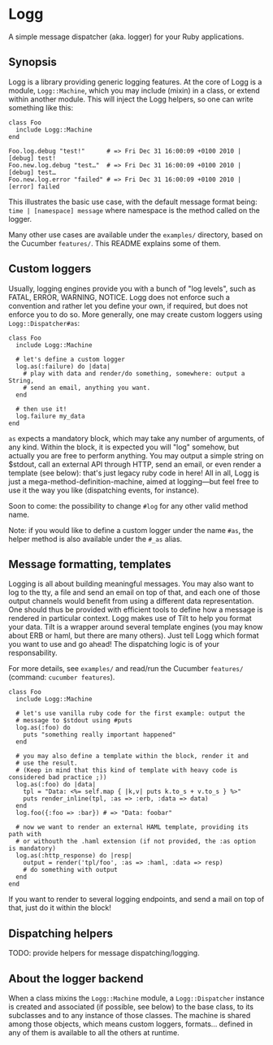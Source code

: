 # Logg

A simple message dispatcher (aka. logger) for your Ruby applications.

## Synopsis

Logg is a library providing generic logging features. At the core of Logg is a module, `Logg::Machine`, which you may include (mixin) in a class, or extend within another module. This will inject the Logg helpers, so one can write something like this:

    class Foo
      include Logg::Machine
    end

    Foo.log.debug "test!"      # => Fri Dec 31 16:00:09 +0100 2010 | [debug] test!
    Foo.new.log.debug "test…"  # => Fri Dec 31 16:00:09 +0100 2010 | [debug] test…
    Foo.new.log.error "failed" # => Fri Dec 31 16:00:09 +0100 2010 | [error] failed

This illustrates the basic use case, with the default message format being: `time | [namespace] message` where namespace is the method called on the logger.

Many other use cases are available under the `examples/` directory, based on the Cucumber `features/`. This README explains some of them.

## Custom loggers

Usually, logging engines provide you with a bunch of "log levels", such as FATAL, ERROR, WARNING, NOTICE. Logg does not enforce such a convention and rather let you define your own, if required, but does not enforce you to do so. More generally, one may create custom loggers using `Logg::Dispatcher#as`:

    class Foo
      include Logg::Machine

      # let's define a custom logger
      log.as(:failure) do |data|
        # play with data and render/do something, somewhere: output a String,
        # send an email, anything you want.
      end

      # then use it!
      log.failure my_data
    end

`as` expects a mandatory block, which may take any number of arguments, of any kind. Within the block, it is expected you will "log" somehow, but actually you are free to perform anything. You may output a simple string on $stdout, call an external API through HTTP, send an email, or even render a template (see below): that's just legacy ruby code in here! All in all, Logg is just a mega-method-definition-machine, aimed at logging—but feel free to use it the way you like (dispatching events, for instance).

Soon to come: the possibility to change `#log` for any other valid method name.

Note: if you would like to define a custom logger under the name `#as`, the helper method is also available under the `#_as` alias.

## Message formatting, templates

Logging is all about building meaningful messages. You may also want to log to the tty, a file and send an email on top of that, and each one of those output channels would benefit from using a different data representation. One should thus be provided with efficient tools to define how a message is rendered in particular context. Logg makes use of Tilt to help you format your data. Tilt is a wrapper around several template engines (you may know about ERB or haml, but there are many others). Just tell Logg which format you want to use and go ahead! The dispatching logic is of your responsability.

For more details, see `examples/` and read/run the Cucumber `features/` (command: `cucumber features`).

    class Foo
      include Logg::Machine

      # let's use vanilla ruby code for the first example: output the
      # message to $stdout using #puts
      log.as(:foo) do
        puts "something really important happened"
      end

      # you may also define a template within the block, render it and
      # use the result.
      # (Keep in mind that this kind of template with heavy code is considered bad practice ;))
      log.as(:foo) do |data|
        tpl = "Data: <%= self.map { |k,v| puts k.to_s + v.to_s } %>"
        puts render_inline(tpl, :as => :erb, :data => data)
      end
      log.foo({:foo => :bar}) # => "Data: foobar"

      # now we want to render an external HAML template, providing its path with
      # or withouth the .haml extension (if not provided, the :as option is mandatory)
      log.as(:http_response) do |resp|
        output = render('tpl/foo', :as => :haml, :data => resp)
        # do something with output
      end
    end

If you want to render to several logging endpoints, and send a mail on top of that, just do it within the block!

## Dispatching helpers

TODO: provide helpers for message dispatching/logging.

## About the logger backend

When a class mixins the `Logg::Machine` module, a `Logg::Dispatcher` instance is created and associated (if possible, see below) to the base class, to its subclasses and to any instance of those classes. The machine is shared among those objects, which means custom loggers, formats… defined in any of them is available to all the others at runtime.
